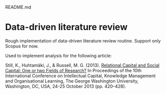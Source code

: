 README.md

# Data-driven literature review #

Rough implementation of data-driven literature review routine. Support only Scopus for now.

Used to implement analysis for the following article:

Still, K., Huhtamäki, J., & Russell, M. G. (2013). [Relational Capital and Social Capital: One or two Fields of Research?](https://www.researchgate.net/publication/260259631_Relational_Capital_and_Social_Capital_One_or_two_Fields_of_Research) In Proceedings of the 10th International Conference on Intellectual Capital, Knowledge Management and Organisational Learning, The George Washington University, Washington, DC, USA, 24-25 October 2013 (pp. 420–428). 